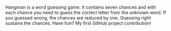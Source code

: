 Hangman is a word guessing game.
It contains seven chances and with each chance you need to guess the correct letter from the unknown word.
If you guessed wrong, the chances are reduced by one. Guessing right sustains the chances.
Have fun!! My first GitHub project contribution!

